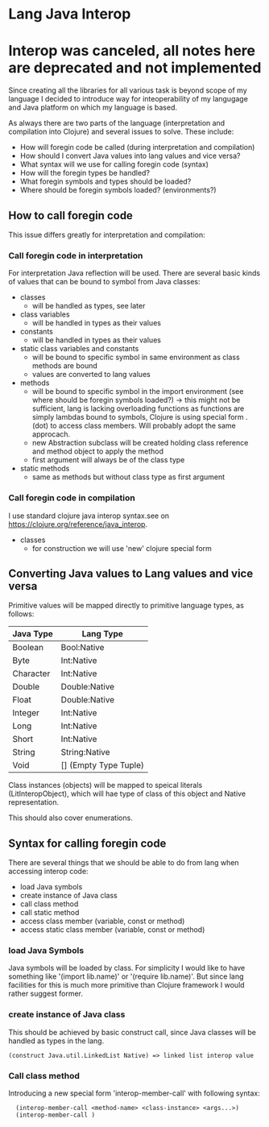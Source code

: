 # Lang Java Interop

# Interop was canceled, all notes here are deprecated and not implemented

Since creating all the libraries for all various task is beyond scope of my language I decided to introduce way for inteoperability of my langugage and Java platform on which my language is based.

As always there are two parts of the language (interpretation and compilation into Clojure) and several issues to solve. These include:

* How will foregin code be called (during interpretation and compilation)
* How should I convert Java values into lang values and vice versa?
* What syntax will we use for calling foregin code (syntax)
* How will the foregin types be handled?
* What foregin symbols and types should be loaded?
* Where should be foregin symbols loaded? (environments?)

## How to call foregin code

This issue differs greatly for interpretation and compilation:

### Call foregin code in interpretation

For interpretation Java reflection will be used. There are several basic kinds of values that can be bound to symbol from Java classes:

* classes 
  * will be handled as types, see later
* class variables
  * will be handled in types as their values
* constants
  * will be handled in types as their values 
* static class variables and constants
  * will be bound to specific symbol in same environment as class methods are bound
  * values are converted to lang values
* methods
  * will be bound to specific symbol in the import environment (see where should be foregin symbols loaded?)  -> this might not be sufficient, lang is lacking overloading functions as functions are simply lambdas bound to symbols, Clojure is using special form . (dot) to access class members. Will probably adopt the same approcach.
  * new Abstraction subclass will be created holding class reference and method object to apply the method
  * first argument will always be of the class type
* static methods
  * same as methods but without class type as first argument

### Call foregin code in compilation

I use standard clojure java interop syntax.see on https://clojure.org/reference/java_interop.

* classes
  * for construction we will use 'new' clojure special form

## Converting Java values to Lang values and vice versa

Primitive values will be mapped directly to primitive language types, as follows:

| Java Type | Lang Type             |
|-----------|-----------------------|
| Boolean   | Bool:Native           |
| Byte      | Int:Native            |
| Character | Int:Native            |
| Double    | Double:Native         |
| Float     | Double:Native         |
| Integer   | Int:Native            |
| Long      | Int:Native            |
| Short     | Int:Native            |
| String    | String:Native         |
| Void      | [] (Empty Type Tuple) |

Class instances (objects) will be mapped to speical literals (LitInteropObject), which will hae type of class of this object and Native representation.

This should also cover enumerations.

## Syntax for calling foregin code

There are several things that we should be able to do from lang when accessing interop code:

* load Java symbols
* create instance of Java class
* call class method
* call static method
* access class member (variable, const or method)
* access static class member (variable, const or method)

### load Java Symbols

Java symbols will be loaded by class. For simplicity I would like to have something like '(import lib.name)' or '(require lib.name)'. But since lang facilities for this is much more primitive than Clojure framework I would rather suggest former.

### create instance of Java class

This should be achieved by basic construct call, since Java classes will be handled as types in the lang.

~~~
(construct Java.util.LinkedList Native) => linked list interop value 
~~~

### Call class method
Introducing a new special form 'interop-member-call' with following syntax:

~~~
  (interop-member-call <method-name> <class-instance> <args...>)
  (interop-member-call )
~~~
 
